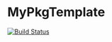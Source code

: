 # MyPkgTemplate

[![Build Status](https://github.com/josePereiro/MyPkgTemplate.jl/workflows/CI/badge.svg)](https://github.com/josePereiro/MyPkgTemplate.jl/actions)
